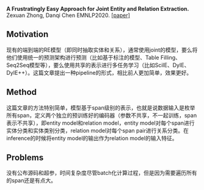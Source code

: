 **A Frustratingly Easy Approach for Joint Entity and Relation Extraction.**
Zexuan Zhong, Danqi Chen
EMNLP2020.
[[paper]](https://arxiv.org/abs/2010.12812)

## Motivation

现有的端到端的RE模型（即同时抽取实体和关系），通常使用joint的模型，要么将他们使用统一的预测架构进行预测（比如基于标注的模型、Table Filling、Seq2Seq模型等），要么使用共享的表示进行多任务学习（比如SciIE、DyIE、DyIE++）。这篇文章提出一种pipeline的形式，相比前人更加简单，效果更好。

## Method

这篇文章的方法特别简单，模型基于span级别的表示，也就是说数据输入是枚举所有span，定义两个独立的预训练好的编码器（参数不共享，不一起训练，span表示不共享），即entity model和relation model，entity model对每个span进行实体分类和实体类别分类，relation model对每个span pair进行关系分类。在inference的时候将entity model的输出作为relation model的输入特征。

## Problems 

没有公布源码和超参，时间复杂度尽管batch化计算过程，但是因为需要遍历所有的span还是有点大。